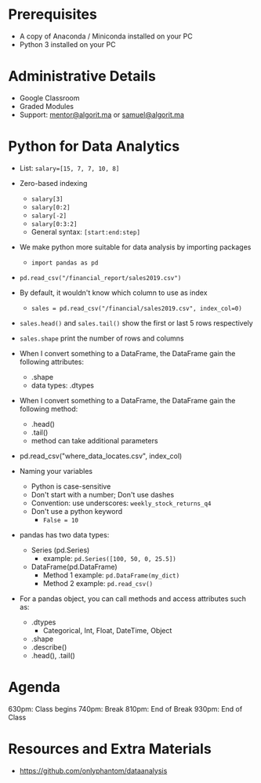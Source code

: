 # Prerequisites
- A copy of Anaconda / Miniconda installed on your PC
- Python 3 installed on your PC

# Administrative Details
- Google Classroom
- Graded Modules
- Support: mentor@algorit.ma or samuel@algorit.ma

# Python for Data Analytics
- List: `salary=[15, 7, 7, 10, 8]`
- Zero-based indexing
    - `salary[3]`
    - `salary[0:2]`
    - `salary[-2]`
    - `salary[0:3:2]`
    - General syntax: `[start:end:step]`

- We make python more suitable for data analysis by importing packages
    - `import pandas as pd`

- `pd.read_csv("/financial_report/sales2019.csv")`
- By default, it wouldn't know which column to use as index
    - `sales = pd.read_csv("/financial/sales2019.csv", index_col=0)`
- `sales.head()` and `sales.tail()` show the first or last 5 rows respectively
- `sales.shape` print the number of rows and columns
- When I convert something to a DataFrame, the DataFrame gain the following attributes:
    - .shape
    - data types: .dtypes
- When I convert something to a DataFrame, the DataFrame gain the following method:
    - .head()
    - .tail()
    - method can take additional parameters
    
- pd.read_csv("where_data_locates.csv", index_col)

- Naming your variables
    - Python is case-sensitive
    - Don't start with a number; Don't use dashes
    - Convention: use underscores: `weekly_stock_returns_q4`
    - Don't use a python keyword
        - `False = 10`

- pandas has two data types:
    - Series (pd.Series)
        - example: `pd.Series([100, 50, 0, 25.5])`
    - DataFrame(pd.DataFrame)
        - Method 1 example: `pd.DataFrame(my_dict)`
        - Method 2 example: `pd.read_csv()`

- For a pandas object, you can call methods and access attributes such as:
    - .dtypes
        - Categorical, Int, Float, DateTime, Object
    - .shape
    - .describe()
    - .head(), .tail()


# Agenda
630pm: Class begins
740pm: Break
810pm: End of Break
930pm: End of Class

# Resources and Extra Materials
- https://github.com/onlyphantom/dataanalysis



